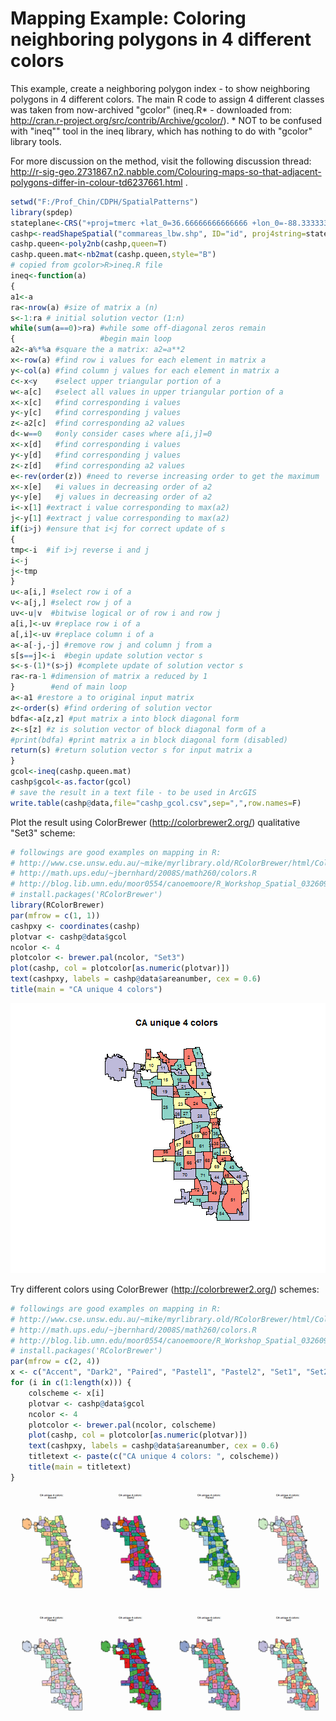 Mapping Example: Coloring neighboring polygons in 4 different colors
========================================================

This example, create a neighboring polygon index - to show neighboring polygons in 4 different colors. The main R code to assign 4 different classes was taken from now-archived "gcolor" (ineq.R* - downloaded from: http://cran.r-project.org/src/contrib/Archive/gcolor/). * NOT to be confused with "ineq"" tool in the ineq library, which has nothing to do with "gcolor" library tools.

For more discussion on the method, visit the following discussion thread: http://r-sig-geo.2731867.n2.nabble.com/Colouring-maps-so-that-adjacent-polygons-differ-in-colour-td6237661.html .


```r
setwd("F:/Prof_Chin/CDPH/SpatialPatterns")
library(spdep)
stateplane<-CRS("+proj=tmerc +lat_0=36.66666666666666 +lon_0=-88.33333333333333 +k=0.999975 +x_0=300000 +y_0=0 +ellps=GRS80 +datum=NAD83 +to_meter=0.3048006096012192")
cashp<-readShapeSpatial("commareas_lbw.shp", ID="id", proj4string=stateplane)
cashp.queen<-poly2nb(cashp,queen=T)
cashp.queen.mat<-nb2mat(cashp.queen,style="B")
# copied from gcolor>R>ineq.R file
ineq<-function(a)
{
a1<-a
ra<-nrow(a) #size of matrix a (n) 
s<-1:ra # initial solution vector (1:n)
while(sum(a==0)>ra) #while some off-diagonal zeros remain 
{                   #begin main loop
a2<-a%*%a #square the a matrix: a2=a**2
x<-row(a) #find row i values for each element in matrix a
y<-col(a) #find column j values for each element in matrix a
c<-x<y    #select upper triangular portion of a
w<-a[c]   #select all values in upper triangular portion of a
x<-x[c]   #find corresponding i values
y<-y[c]   #find corresponding j values
z<-a2[c]  #find corresponding a2 values
d<-w==0   #only consider cases where a[i,j]=0
x<-x[d]   #find corresponding i values
y<-y[d]   #find corresponding j values
z<-z[d]   #find corresponding a2 values
e<-rev(order(z)) #need to reverse increasing order to get the maximum 
x<-x[e]   #i values in decreasing order of a2
y<-y[e]   #j values in decreasing order of a2
i<-x[1] #extract i value corresponding to max(a2) 
j<-y[1] #extract j value corresponding to max(a2)
if(i>j) #ensure that i<j for correct update of s
{
tmp<-i  #if i>j reverse i and j
i<-j
j<-tmp
}
u<-a[i,] #select row i of a
v<-a[j,] #select row j of a
uv<-u|v  #bitwise logical or of row i and row j
a[i,]<-uv #replace row i of a
a[,i]<-uv #replace column i of a
a<-a[-j,-j] #remove row j and column j from a
s[s==j]<-i  #begin update solution vector s
s<-s-(1)*(s>j) #complete update of solution vector s
ra<-ra-1 #dimension of matrix a reduced by 1
}        #end of main loop  
a<-a1 #restore a to original input matrix
z<-order(s) #find ordering of solution vector
bdfa<-a[z,z] #put matrix a into block diagonal form
z<-s[z] #z is solution vector of block diagonal form of a
#print(bdfa) #print matrix a in block diagonal form (disabled) 
return(s) #return solution vector s for input matrix a
}
gcol<-ineq(cashp.queen.mat)
cashp$gcol<-as.factor(gcol)
# save the result in a text file - to be used in ArcGIS
write.table(cashp@data,file="cashp_gcol.csv",sep=",",row.names=F)
```


Plot the result using ColorBrewer (http://colorbrewer2.org/) qualitative "Set3" scheme:


```r
# followings are good examples on mapping in R:
# http://www.cse.unsw.edu.au/~mike/myrlibrary.old/RColorBrewer/html/ColorBrewer.html
# http://math.ups.edu/~jbernhard/2008S/math260/colors.R
# http://blog.lib.umn.edu/moor0554/canoemoore/R_Workshop_Spatial_032609.pdf
# install.packages('RColorBrewer')
library(RColorBrewer)
par(mfrow = c(1, 1))
cashpxy <- coordinates(cashp)
plotvar <- cashp@data$gcol
ncolor <- 4
plotcolor <- brewer.pal(ncolor, "Set3")
plot(cashp, col = plotcolor[as.numeric(plotvar)])
text(cashpxy, labels = cashp@data$areanumber, cex = 0.6)
title(main = "CA unique 4 colors")
```

![plot of chunk figure](figure/figure.png) 


Try different colors using ColorBrewer (http://colorbrewer2.org/) schemes:


```r
# followings are good examples on mapping in R:
# http://www.cse.unsw.edu.au/~mike/myrlibrary.old/RColorBrewer/html/ColorBrewer.html
# http://math.ups.edu/~jbernhard/2008S/math260/colors.R
# http://blog.lib.umn.edu/moor0554/canoemoore/R_Workshop_Spatial_032609.pdf
# install.packages('RColorBrewer')
par(mfrow = c(2, 4))
x <- c("Accent", "Dark2", "Paired", "Pastel1", "Pastel2", "Set1", "Set2", "Set3")
for (i in c(1:length(x))) {
    colscheme <- x[i]
    plotvar <- cashp@data$gcol
    ncolor <- 4
    plotcolor <- brewer.pal(ncolor, colscheme)
    plot(cashp, col = plotcolor[as.numeric(plotvar)])
    text(cashpxy, labels = cashp@data$areanumber, cex = 0.6)
    titletext <- paste(c("CA unique 4 colors: ", colscheme))
    title(main = titletext)
}
```

![plot of chunk figure2](figure/figure2.png) 

